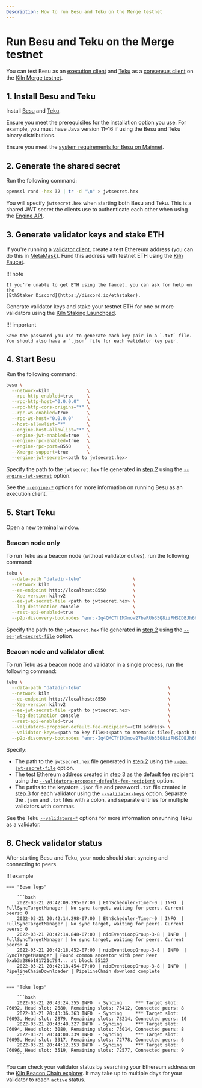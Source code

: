 ```yaml
---
Description: How to run Besu and Teku on the Merge testnet
---
```


# Run Besu and Teku on the Merge testnet

You can test Besu as an [execution client](../Concepts/Merge.md#execution-clients) and
[Teku](https://docs.teku.consensys.net/en/stable/)
as a [consensus client](../Concepts/Merge.md#consensus-clients) on the
[Kiln Merge testnet](https://blog.ethereum.org/2022/03/14/kiln-merge-testnet/).

## 1. Install Besu and Teku

Install [Besu](../HowTo/Get-Started/Installation-Options/Install-Binaries.md) and
[Teku](https://docs.teku.consensys.net/en/stable/HowTo/Get-Started/Installation-Options/Install-Binaries/).

Ensure you meet the prerequisites for the installation option you use.
For example, you must have Java version 11–16 if using the Besu and Teku binary distributions.

Ensure you meet the [system requirements for Besu on Mainnet](../HowTo/Get-Started/System-Requirements).

## 2. Generate the shared secret

Run the following command:

```bash
openssl rand -hex 32 | tr -d "\n" > jwtsecret.hex
```

You will specify `jwtsecret.hex` when starting both Besu and Teku.
This is a shared JWT secret the clients use to authenticate each other when using the
[Engine API](../HowTo/Interact/APIs/Engine-API.md).
  
## 3. Generate validator keys and stake ETH

If you're running a [validator client](#beacon-node-and-validator-client), create a test Ethereum address (you can do
this in
[MetaMask](https://metamask.zendesk.com/hc/en-us/articles/360015289452-How-to-create-an-additional-account-in-your-wallet)).
Fund this address with testnet ETH using the [Kiln Faucet](https://faucet.kiln.themerge.dev/).

!!! note

    If you're unable to get ETH using the faucet, you can ask for help on the
    [EthStaker Discord](https://discord.io/ethstaker).

Generate validator keys and stake your testnet ETH for one or more validators using the
[Kiln Staking Launchpad](https://kiln.launchpad.ethereum.org/en/).

!!! important

    Save the password you use to generate each key pair in a `.txt` file.
    You should also have a `.json` file for each validator key pair.

## 4. Start Besu

Run the following command:

```bash
besu \
  --network=kiln              \
  --rpc-http-enabled=true     \
  --rpc-http-host="0.0.0.0"   \
  --rpc-http-cors-origins="*" \
  --rpc-ws-enabled=true       \
  --rpc-ws-host="0.0.0.0"     \
  --host-allowlist="*"        \
  --engine-host-allowlist="*" \
  --engine-jwt-enabled=true   \
  --engine-rpc-enabled=true   \
  --engine-rpc-port=8550      \
  --Xmerge-support=true       \
  --engine-jwt-secret=<path to jwtsecret.hex>
```

Specify the path to the `jwtsecret.hex` file generated in [step 2](#2-generate-the-shared-secret) using the
[`--engine-jwt-secret`](../Reference/CLI/CLI-Syntax.md#engine-jwt-secret) option.

See the [`--engine-*`](../Reference/CLI/CLI-Syntax.md#engine-host-allowlist) options for more information on running
Besu as an execution client.

## 5. Start Teku

Open a new terminal window.

### Beacon node only

To run Teku as a beacon node (without validator duties), run the following command:

```bash
teku \
  --data-path "datadir-teku"                   \
  --network kiln                               \
  --ee-endpoint http://localhost:8550          \
  --Xee-version kilnv2                         \
  --ee-jwt-secret-file <path to jwtsecret.hex> \
  --log-destination console                    \
  --rest-api-enabled=true                      \
  --p2p-discovery-bootnodes "enr:-Iq4QMCTfIMXnow27baRUb35Q8iiFHSIDBJh6hQM5Axohhf4b6Kr_cOCu0htQ5WvVqKvFgY28893DHAg8gnBAXsAVqmGAX53x8JggmlkgnY0gmlwhLKAlv6Jc2VjcDI1NmsxoQK6S-Cii_KmfFdUJL2TANL3ksaKUnNXvTCv1tLwXs0QgIN1ZHCCIyk"
```

Specify the path to the `jwtsecret.hex` file generated in [step 2](#2-generate-the-shared-secret) using
the [`--ee-jwt-secret-file`](https://docs.teku.consensys.net/en/stable/Reference/CLI/CLI-Syntax/#ee-jwt-secret-file)
option.

### Beacon node and validator client

To run Teku as a beacon node and validator in a single process, run the following command:

```bash
teku \
  --data-path "datadir-teku"                                \
  --network kiln                                            \
  --ee-endpoint http://localhost:8550                       \
  --Xee-version kilnv2                                      \
  --ee-jwt-secret-file <path to jwtsecret.hex>              \
  --log-destination console                                 \
  --rest-api-enabled=true                                   \
  --validators-proposer-default-fee-recipient=<ETH address> \
  --validator-keys=<path to key file>:<path to mnemonic file>[,<path to key file>:<path to mnemonic file>,...] \
  --p2p-discovery-bootnodes "enr:-Iq4QMCTfIMXnow27baRUb35Q8iiFHSIDBJh6hQM5Axohhf4b6Kr_cOCu0htQ5WvVqKvFgY28893DHAg8gnBAXsAVqmGAX53x8JggmlkgnY0gmlwhLKAlv6Jc2VjcDI1NmsxoQK6S-Cii_KmfFdUJL2TANL3ksaKUnNXvTCv1tLwXs0QgIN1ZHCCIyk"
```

Specify:

- The path to the `jwtsecret.hex` file generated in [step 2](#2-generate-the-shared-secret) using the
  [`--ee-jwt-secret-file`](https://docs.teku.consensys.net/en/stable/Reference/CLI/CLI-Syntax/#ee-jwt-secret-file) option.
- The test Ethereum address created in [step 3](#3-generate-validator-keys-and-stake-eth) as the default fee recipient
  using the
  [`--validators-proposer-default-fee-recipient`](https://docs.teku.consensys.net/en/stable/Reference/CLI/CLI-Syntax/#validators-proposer-default-fee-recipient)
  option.
- The paths to the keystore `.json` file and password `.txt` file created in
  [step 3](#3-generate-validator-keys-and-stake-eth) for each validator using the
  [`--validator-keys`](https://docs.teku.consensys.net/en/stable/Reference/CLI/CLI-Syntax/#validator-keys) option.
  Separate the `.json` and `.txt` files with a colon, and separate entries for multiple validators with commas.

See the Teku [`--validators-*`](https://docs.teku.consensys.net/en/latest/Reference/CLI/CLI-Syntax/#validator-keys)
options for more information on running Teku as a validator.

## 6. Check validator status

After starting Besu and Teku, your node should start syncing and connecting to peers.

!!! example

    === "Besu logs"
    
        ```bash
        2022-03-21 20:42:09.295-07:00 | EthScheduler-Timer-0 | INFO  | FullSyncTargetManager | No sync target, waiting for peers. Current peers: 0
        2022-03-21 20:42:14.298-07:00 | EthScheduler-Timer-0 | INFO  | FullSyncTargetManager | No sync target, waiting for peers. Current peers: 0
        2022-03-21 20:42:14.848-07:00 | nioEventLoopGroup-3-8 | INFO  | FullSyncTargetManager | No sync target, waiting for peers. Current peers: 4
        2022-03-21 20:42:18.452-07:00 | nioEventLoopGroup-3-8 | INFO  | SyncTargetManager | Found common ancestor with peer Peer 0xab3a286b181721c794... at block 55127
        2022-03-21 20:42:18.454-07:00 | nioEventLoopGroup-3-8 | INFO  | PipelineChainDownloader | PipelineChain download complete
        ```
    
    === "Teku logs"
    
        ```bash
        2022-03-21 20:43:24.355 INFO  - Syncing     *** Target slot: 76092, Head slot: 2680, Remaining slots: 73412, Connected peers: 8
        2022-03-21 20:43:36.363 INFO  - Syncing     *** Target slot: 76093, Head slot: 2879, Remaining slots: 73214, Connected peers: 10
        2022-03-21 20:43:48.327 INFO  - Syncing     *** Target slot: 76094, Head slot: 3080, Remaining slots: 73014, Connected peers: 8
        2022-03-21 20:44:00.339 INFO  - Syncing     *** Target slot: 76095, Head slot: 3317, Remaining slots: 72778, Connected peers: 6
        2022-03-21 20:44:12.353 INFO  - Syncing     *** Target slot: 76096, Head slot: 3519, Remaining slots: 72577, Connected peers: 9
        ```

You can check your validator status by searching your Ethereum address on the
[Kiln Beacon Chain explorer](https://beaconchain.kiln.themerge.dev/).
It may take up to multiple days for your validator to reach `active` status.
